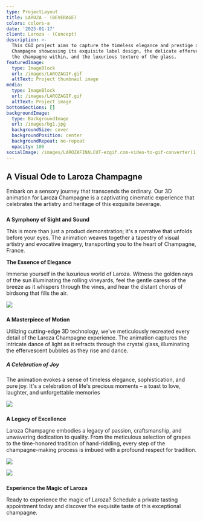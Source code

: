 ```yaml
---
type: ProjectLayout
title: LAROZA - (BEVERAGE)
colors: colors-a
date: '2025-01-17'
client: Laroza - (Concept)
description: >-
  This CGI project aims to capture the timeless elegance and prestige of Laroza
  Champagne showcasing its exquisite label design, the delicate effervescence of
  the champagne within, and the luxurious texture of the glass.
featuredImage:
  type: ImageBlock
  url: /images/LAROZAGIF.gif
  altText: Project thumbnail image
media:
  type: ImageBlock
  url: /images/LAROZAGIF.gif
  altText: Project image
bottomSections: []
backgroundImage:
  type: BackgroundImage
  url: /images/bg1.jpg
  backgroundSize: cover
  backgroundPosition: center
  backgroundRepeat: no-repeat
  opacity: 100
socialImage: /images/LAROZAFINALCUT-ezgif.com-video-to-gif-converter(1).gif
---
```

## **A Visual Ode to Laroza Champagne**


Embark on a sensory journey that transcends the ordinary. Our 3D animation for Laroza Champagne is a captivating cinematic experience that celebrates the artistry and heritage of this exquisite beverage.

##### 

**A Symphony of Sight and Sound**


This is more than just a product demonstration; it's a narrative that unfolds before your eyes. The animation weaves together a tapestry of visual artistry and evocative imagery, transporting you to the heart of Champagne, France.


**The Essence of Elegance**

<div style="text-align: left">
Immerse yourself in the luxurious world of Laroza. Witness the golden rays of the sun illuminating the rolling vineyards, feel the gentle caress of the breeze as it whispers through the vines, and hear the distant chorus of birdsong that fills the air.
</div>

![](https://preview--cyclespacestudio-87842.stackbit.dev/images/LAROZA_2.jpg)

##### 
**A Masterpiece of Motion**



Utilizing cutting-edge 3D technology, we've meticulously recreated every detail of the Laroza Champagne experience. The animation captures the intricate dance of light as it refracts through the crystal glass, illuminating the effervescent bubbles as they rise and dance.



##### **A Celebration of Joy**


The animation evokes a sense of timeless elegance, sophistication, and pure joy. It's a celebration of life's precious moments – a toast to love, laughter, and unforgettable memories



![](https://preview--cyclespacestudio-87842.stackbit.dev/_static/app-assets/public/images/Laroza%20Logo%20canvas.png)

##### 
**A Legacy of Excellence**


Laroza Champagne embodies a legacy of passion, craftsmanship, and unwavering dedication to quality. From the meticulous selection of grapes to the time-honored tradition of hand-riddling, every step of the champagne-making process is imbued with a profound respect for tradition.


![](/images/LAROZAFINALCUT-ezgif.com-video-to-gif-converter.gif)

![](/images/LAROZAFINALCUT-ezgif.com-video-to-gif-converter\(1\).gif)

##### 
**Experience the Magic of Laroza**


Ready to experience the magic of Laroza? Schedule a private tasting appointment today and discover the exquisite taste of this exceptional champagne.
